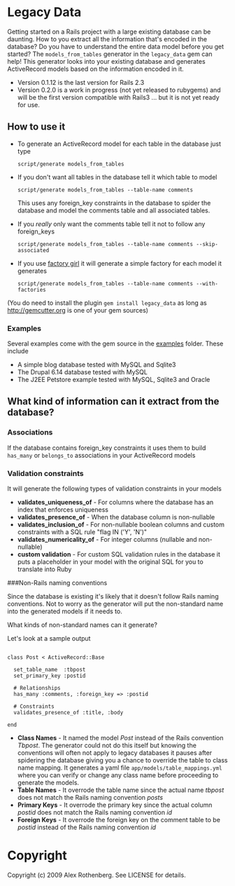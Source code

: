# Legacy Data

Getting started on a Rails project with a large existing database can be daunting.  How to you extract all the information that's 
encoded in the database?  Do you have to understand the entire data model before you get started?  The `models_from_tables` generator 
in the `legacy_data` gem can help!  This generator looks into your existing database and generates ActiveRecord models based on the 
information encoded in it.

* Version 0.1.12 is the last version for Rails 2.3
* Version 0.2.0 is a work in progress (not yet released to rubygems) and will be the first version compatible with Rails3 ... but it is not yet ready for use.


## How to use it

- To generate an ActiveRecord model for each table in the database just type

  `script/generate models_from_tables`

- If you don't want all tables in the database tell it which table to model
 
  `script/generate models_from_tables --table-name comments`
  
  This uses any foreign_key constraints in the database to spider the database and model the comments table and all associated tables.
  
- If you *really* only want the comments table tell it not to follow any foreign_keys

  `script/generate models_from_tables --table-name comments --skip-associated`

- If you use [factory girl](http://github.com/thoughtbot/factory_girl) it will generate a simple factory for each model it generates

  `script/generate models_from_tables --table-name comments --with-factories`

(You do need to install the plugin `gem install legacy_data` as long as http://gemcutter.org is one of your gem sources)

### Examples

Several examples come with the gem source in the [examples](http://github.com/alexrothenberg/legacy_data/tree/master/examples/) folder.  These include 

- A simple blog database tested with MySQL and Sqlite3
- The Drupal 6.14 database tested with MySQL
- The J2EE Petstore example tested with MySQL, Sqlite3 and Oracle

## What kind of information can it extract from the database?

### Associations

If the database contains foreign_key constraints it uses them to build `has_many` or `belongs_to` associations
in your ActiveRecord models

### Validation constraints

It will generate the following types of validation constraints in your models

- **validates_uniqueness_of**   - For columns where the database has an index that enforces uniqueness
- **validates_presence_of**     - When the database column is non-nullable
- **validates_inclusion_of**    - For non-nullable boolean columns and custom constraints with a SQL rule "flag IN ('Y', 'N')"
- **validates_numericality_of** - For integer columns (nullable and non-nullable)
- **custom validation**         - For custom SQL validation rules in the database it puts a placeholder in your model with the original SQL for you to translate into Ruby

###Non-Rails naming conventions

Since the database is existing it's likely that it doesn't follow Rails naming conventions.  Not to worry as the generator will 
put the non-standard name into the generated models if it needs to.  

What kinds of non-standard names can it generate?

Let's look at a sample output

<pre><code>
class Post < ActiveRecord::Base

  set_table_name  :tbpost
  set_primary_key :postid
  
  # Relationships
  has_many :comments, :foreign_key => :postid

  # Constraints
  validates_presence_of :title, :body
  
end
</code></pre>

- **Class Names**  - It named the model *Post* instead of the Rails convention *Tbpost*. The generator could not do this itself but knowing the conventions will often not apply to legacy databases it pauses after spidering the database giving you a chance to override the table to class name mapping.  It generates a yaml file `app/models/table_mappings.yml` where you can verify or change any class name before  proceeding to generate the models. 
- **Table Names**  - It overrode the table name since the actual name *tbpost* does not match the Rails naming convention *posts*
- **Primary Keys** - It overrode the primary key since the actual column *postid* does not match the Rails naming convention *id*
- **Foreign Keys** - It overrode the foreign key on the comment table to be *postid* instead of the Rails naming convention *id*


# Copyright

Copyright (c) 2009 Alex Rothenberg. See LICENSE for details.
